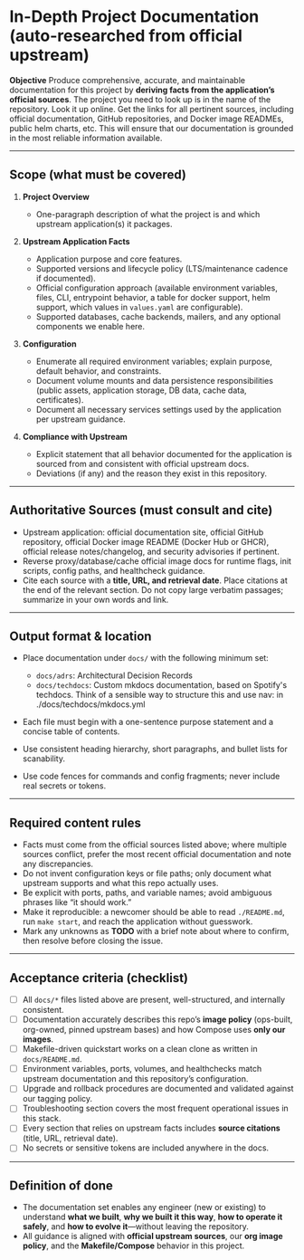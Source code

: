 # In-Depth Project Documentation (auto-researched from official upstream)

**Objective**
Produce comprehensive, accurate, and maintainable documentation for this project by **deriving facts from the application’s official sources**. The project you need to look up is in the name of the repository. Look it up online. Get the links for all pertinent sources, including official documentation, GitHub repositories, and Docker image READMEs, public helm charts, etc. This will ensure that our documentation is grounded in the most reliable information available.

---

## Scope (what must be covered)

1. **Project Overview**

   * One-paragraph description of what the project is and which upstream application(s) it packages.

2. **Upstream Application Facts**

   * Application purpose and core features.
   * Supported versions and lifecycle policy (LTS/maintenance cadence if documented).
   * Official configuration approach (available environment variables, files, CLI, entrypoint behavior, a table for docker support, helm support, which values in `values.yaml` are configurable).
   * Supported databases, cache backends, mailers, and any optional components we enable here.

3. **Configuration**

   * Enumerate all required environment variables; explain purpose, default behavior, and constraints.
   * Document volume mounts and data persistence responsibilities (public assets, application storage, DB data, cache data, certificates).
   * Document all necessary services settings used by the application per upstream guidance.

4. **Compliance with Upstream**

    * Explicit statement that all behavior documented for the application is sourced from and consistent with official upstream docs.
    * Deviations (if any) and the reason they exist in this repository.

---

## Authoritative Sources (must consult and cite)

* Upstream application: official documentation site, official GitHub repository, official Docker image README (Docker Hub or GHCR), official release notes/changelog, and security advisories if pertinent.
* Reverse proxy/database/cache official image docs for runtime flags, init scripts, config paths, and healthcheck guidance.
* Cite each source with a **title, URL, and retrieval date**. Place citations at the end of the relevant section. Do not copy large verbatim passages; summarize in your own words and link.

---

## Output format & location

* Place documentation under `docs/` with the following minimum set:

  * `docs/adrs`: Architectural Decision Records
  * `docs/techdocs`: Custom mkdocs documentation, based on Spotify's techdocs. Think of a sensible way to structure this and use nav: in ./docs/techdocs/mkdocs.yml

* Each file must begin with a one-sentence purpose statement and a concise table of contents.
* Use consistent heading hierarchy, short paragraphs, and bullet lists for scanability.
* Use code fences for commands and config fragments; never include real secrets or tokens.

---

## Required content rules

* Facts must come from the official sources listed above; where multiple sources conflict, prefer the most recent official documentation and note any discrepancies.
* Do not invent configuration keys or file paths; only document what upstream supports and what this repo actually uses.
* Be explicit with ports, paths, and variable names; avoid ambiguous phrases like “it should work.”
* Make it reproducible: a newcomer should be able to read `./README.md`, run `make start`, and reach the application without guesswork.
* Mark any unknowns as **TODO** with a brief note about where to confirm, then resolve before closing the issue.

---

## Acceptance criteria (checklist)

* [ ] All `docs/*` files listed above are present, well-structured, and internally consistent.
* [ ] Documentation accurately describes this repo’s **image policy** (ops-built, org-owned, pinned upstream bases) and how Compose uses **only our images**.
* [ ] Makefile-driven quickstart works on a clean clone as written in `docs/README.md`.
* [ ] Environment variables, ports, volumes, and healthchecks match upstream documentation and this repository’s configuration.
* [ ] Upgrade and rollback procedures are documented and validated against our tagging policy.
* [ ] Troubleshooting section covers the most frequent operational issues in this stack.
* [ ] Every section that relies on upstream facts includes **source citations** (title, URL, retrieval date).
* [ ] No secrets or sensitive tokens are included anywhere in the docs.

---

## Definition of done

* The documentation set enables any engineer (new or existing) to understand **what we built**, **why we built it this way**, **how to operate it safely**, and **how to evolve it**—without leaving the repository.
* All guidance is aligned with **official upstream sources**, our **org image policy**, and the **Makefile/Compose** behavior in this project.
